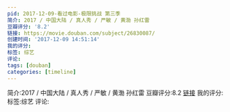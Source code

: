 ```yaml
---
pid: 2017-12-09-看过电影-极限挑战 第三季
简介: 2017 / 中国大陆 / 真人秀 / 严敏 / 黄渤 孙红雷
豆瓣评分: '8.2'
链接: https://movie.douban.com/subject/26830087/
创建时间: '2017-12-09 14:51:14'
我的评分:
标签: 综艺
评论:
tags: [douban]
categories: [timeline]
---
```

简介:2017 / 中国大陆 / 真人秀 / 严敏 / 黄渤 孙红雷
豆瓣评分:8.2
[链接](https://movie.douban.com/subject/26830087/)
我的评分:
标签:综艺
评论:
